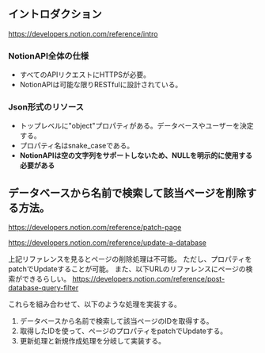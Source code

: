 ## イントロダクション
https://developers.notion.com/reference/intro

### NotionAPI全体の仕様
- すべてのAPIリクエストにHTTPSが必要。
- NotionAPIは可能な限りRESTfulに設計されている。

### Json形式のリソース
- トップレベルに"object"プロパティがある。データベースやユーザーを決定する。
- プロパティ名はsnake_caseである。
- **NotionAPIは空の文字列をサポートしないため、NULLを明示的に使用する必要がある**

## データベースから名前で検索して該当ページを削除する方法。
https://developers.notion.com/reference/patch-page

https://developers.notion.com/reference/update-a-database

上記リファレンスを見るとページの削除処理は不可能。
ただし、プロパティをpatchでUpdateすることが可能。
また、以下URLのリファレンスにページの検索ができるらしい。
https://developers.notion.com/reference/post-database-query-filter

これらを組み合わせて、以下のような処理を実装する。
1. データベースから名前で検索して該当ページのIDを取得する。
2. 取得したIDを使って、ページのプロパティをpatchでUpdateする。
3. 更新処理と新規作成処理を分岐して実装する。